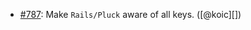 * [#787](https://github.com/rubocop/rubocop-rails/issues/787): Make `Rails/Pluck` aware of all keys. ([@koic][])
